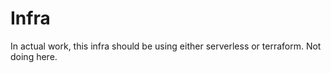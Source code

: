 # Infra

In actual work, this infra should be using either serverless or terraform. Not doing here.
